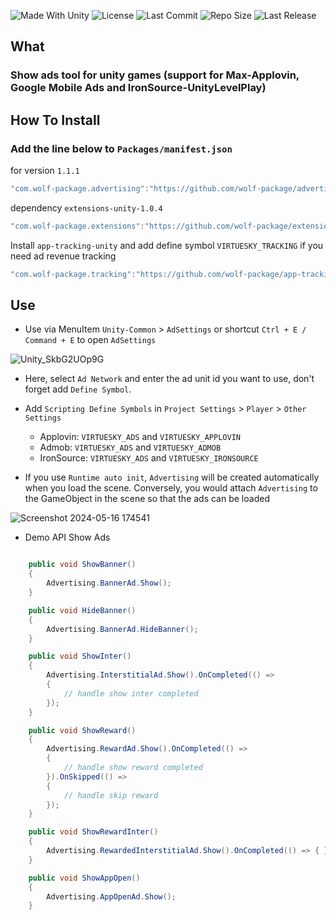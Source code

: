<p align="left">
  <a>
    <img alt="Made With Unity" src="https://img.shields.io/badge/made%20with-Unity-57b9d3.svg?logo=Unity">
  </a>
  <a>
    <img alt="License" src="https://img.shields.io/github/license/wolf-package/advertising-unity?logo=github">
  </a>
  <a>
    <img alt="Last Commit" src="https://img.shields.io/github/last-commit/wolf-package/advertising-unity?logo=Mapbox&color=orange">
  </a>
  <a>
    <img alt="Repo Size" src="https://img.shields.io/github/repo-size/wolf-package/advertising-unity?logo=VirtualBox">
  </a>
  <a>
    <img alt="Last Release" src="https://img.shields.io/github/v/release/wolf-package/advertising-unity?include_prereleases&logo=Dropbox&color=yellow">
  </a>
</p>

## What
### Show ads tool for unity games (support for Max-Applovin, Google Mobile Ads and IronSource-UnityLevelPlay)

## How To Install

### Add the line below to `Packages/manifest.json`

for version `1.1.1`
```csharp
"com.wolf-package.advertising":"https://github.com/wolf-package/advertising-unity.git#1.1.1",
```
dependency `extensions-unity-1.0.4`
```csharp
"com.wolf-package.extensions":"https://github.com/wolf-package/extensions-unity.git#1.0.4",
```

Install `app-tracking-unity` and add define symbol `VIRTUESKY_TRACKING` if you need ad revenue tracking
```csharp
"com.wolf-package.tracking":"https://github.com/wolf-package/app-tracking-unity.git#1.0.0",
```

## Use

- Use via MenuItem `Unity-Common` > `AdSettings` or shortcut `Ctrl + E / Command + E` to open `AdSettings`


![Unity_SkbG2UOp9G](https://github.com/wolf-package/advertising/assets/126542083/ce4bddc9-61ae-4b62-b7bc-0588d0eacff6)



- Here, select `Ad Network` and enter the ad unit id you want to use, don't forget add `Define Symbol`.

- Add `Scripting Define Symbols` in `Project Settings` > `Player` > `Other Settings`
    - Applovin: `VIRTUESKY_ADS` and `VIRTUESKY_APPLOVIN`
    - Admob: `VIRTUESKY_ADS` and `VIRTUESKY_ADMOB`
    - IronSource: `VIRTUESKY_ADS` and `VIRTUESKY_IRONSOURCE`
  
- If you use `Runtime auto init`, `Advertising` will be created automatically when you load the scene. Conversely, you would attach `Advertising` to the GameObject in the scene so that the ads can be loaded

![Screenshot 2024-05-16 174541](https://github.com/wolf-package/unity-common/assets/102142404/451834ff-91e3-4ccf-90bd-b0c1d4b4f440)


- Demo API Show Ads

```csharp

    public void ShowBanner()
    {
        Advertising.BannerAd.Show();
    }

    public void HideBanner()
    {
        Advertising.BannerAd.HideBanner();
    }

    public void ShowInter()
    {
        Advertising.InterstitialAd.Show().OnCompleted(() =>
        {
            // handle show inter completed
        });
    }

    public void ShowReward()
    {
        Advertising.RewardAd.Show().OnCompleted(() =>
        {
            // handle show reward completed
        }).OnSkipped(() =>
        {
            // handle skip reward
        });
    }

    public void ShowRewardInter()
    {
        Advertising.RewardedInterstitialAd.Show().OnCompleted(() => { });
    }

    public void ShowAppOpen()
    {
        Advertising.AppOpenAd.Show();
    }

```


